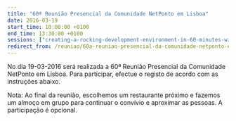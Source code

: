 ```yaml
---
title: "60ª Reunião Presencial da Comunidade NetPonto em Lisboa"
date: 2016-03-19
start_time: 10:00:00 +0100
end_time: 13:30:00 +0100
sessions: ["creating-a-rocking-development-environment-in-60-minutes-with-microsoft-team-services-and-azure", "relax-it-s-spa-time"]
redirect_from: /reuniao/60a-reuniao-presencial-da-comunidade-netponto-em-lisboa/
---
```

No dia 19-03-2016 será realizada a 60ª Reunião Presencial da Comunidade NetPonto em Lisboa. Para participar, efectue o registo de acordo com as instruções abaixo.

Nota: Ao final da reunião, escolhemos um restaurante próximo e fazemos um almoço em grupo para continuar o convívio e aproximar as pessoas. A participação é opcional.

